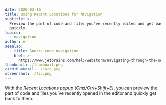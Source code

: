```yaml
---
date: 2020-03-16
title: Using Recent Locations for Navigation
subtitle: >-
  Preview the part of code and files you've recently edited and get back to them
  quickly.
topics:
  - navigation
author: er
seealso:
  - title: Source code navigation
    href: >-
      https://www.jetbrains.com/help/webstorm/navigating-through-the-source-code.html
thumbnail: ./thumbnail.png
cardThumbnail: ./card.png
screenshot: ./tip.png
---
```


With the _Recent Locations popup (Cmd/Ctrl+Shift+E)_, you can preview
the part of code and files you’ve recently opened in the editor and
quickly get back to them.
